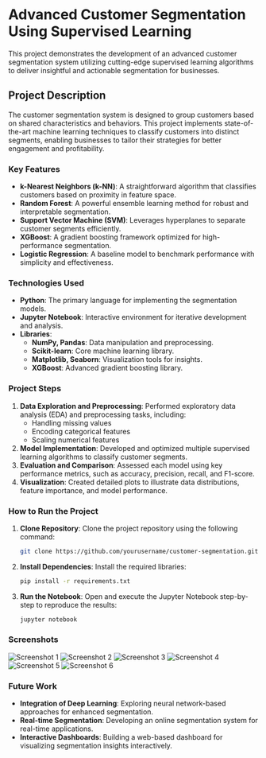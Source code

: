 
# Advanced Customer Segmentation Using Supervised Learning

This project demonstrates the development of an advanced customer segmentation system utilizing cutting-edge supervised learning algorithms to deliver insightful and actionable segmentation for businesses.

## Project Description
The customer segmentation system is designed to group customers based on shared characteristics and behaviors. This project implements state-of-the-art machine learning techniques to classify customers into distinct segments, enabling businesses to tailor their strategies for better engagement and profitability.

### Key Features
- **k-Nearest Neighbors (k-NN)**: A straightforward algorithm that classifies customers based on proximity in feature space.
- **Random Forest**: A powerful ensemble learning method for robust and interpretable segmentation.
- **Support Vector Machine (SVM)**: Leverages hyperplanes to separate customer segments efficiently.
- **XGBoost**: A gradient boosting framework optimized for high-performance segmentation.
- **Logistic Regression**: A baseline model to benchmark performance with simplicity and effectiveness.

### Technologies Used
- **Python**: The primary language for implementing the segmentation models.
- **Jupyter Notebook**: Interactive environment for iterative development and analysis.
- **Libraries**:
  - **NumPy, Pandas**: Data manipulation and preprocessing.
  - **Scikit-learn**: Core machine learning library.
  - **Matplotlib, Seaborn**: Visualization tools for insights.
  - **XGBoost**: Advanced gradient boosting library.

### Project Steps
1. **Data Exploration and Preprocessing**: Performed exploratory data analysis (EDA) and preprocessing tasks, including:
   - Handling missing values
   - Encoding categorical features
   - Scaling numerical features
2. **Model Implementation**: Developed and optimized multiple supervised learning algorithms to classify customer segments.
3. **Evaluation and Comparison**: Assessed each model using key performance metrics, such as accuracy, precision, recall, and F1-score.
4. **Visualization**: Created detailed plots to illustrate data distributions, feature importance, and model performance.

### How to Run the Project
1. **Clone Repository**: Clone the project repository using the following command:
   ```bash
   git clone https://github.com/yourusername/customer-segmentation.git
   ```
2. **Install Dependencies**: Install the required libraries:
   ```bash
   pip install -r requirements.txt
   ```
3. **Run the Notebook**: Open and execute the Jupyter Notebook step-by-step to reproduce the results:
   ```bash
   jupyter notebook
   ```

### Screenshots
![Screenshot 1](images/image.png)
![Screenshot 2](images/image1.png)
![Screenshot 3](images/image2.png)
![Screenshot 4](images/image3.png)
![Screenshot 5](images/image4.png)
![Screenshot 6](images/image5.png)

### Future Work
- **Integration of Deep Learning**: Exploring neural network-based approaches for enhanced segmentation.
- **Real-time Segmentation**: Developing an online segmentation system for real-time applications.
- **Interactive Dashboards**: Building a web-based dashboard for visualizing segmentation insights interactively.
